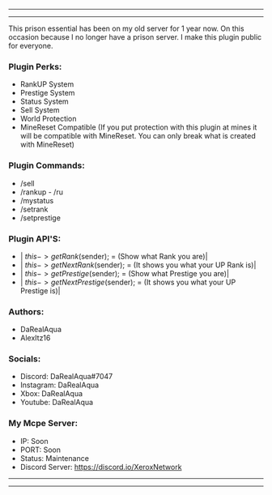 --------------------------------------------------------------------------------------------------------------------------------
--------------------------------------------------------------------------------------------------------------------------------
This prison essential has been on my old server for 1 year now. 
On this occasion because I no longer have a prison server.
I make this plugin public for everyone.

### Plugin Perks:
- RankUP System
- Prestige System
- Status System
- Sell System
- World Protection
- MineReset Compatible (If you put protection with this plugin at mines it will be compatible with MineReset. You can only break what is created with MineReset)

### Plugin Commands:
- /sell
- /rankup - /ru
- /mystatus
- /setrank
- /setprestige

### Plugin API'S:
- | $this->getRank($sender); = (Show what Rank you are)| 
- | $this->getNextRank($sender); = (It shows you what your UP Rank is)| 
- | $this->getPrestige($sender); = (Show what Prestige you are)|
- | $this->getNextPrestige($sender); = (It shows you what your UP Prestige is)|

### Authors:
- DaRealAqua
- AlexItz16

### Socials:
- Discord: DaRealAqua#7047
- Instagram: DaRealAqua
- Xbox: DaRealAqua
- Youtube: DaRealAqua

### My Mcpe Server:
- IP: Soon
- PORT: Soon
- Status: Maintenance
- Discord Server: https://discord.io/XeroxNetwork
--------------------------------------------------------------------------------------------------------------------------------
--------------------------------------------------------------------------------------------------------------------------------
